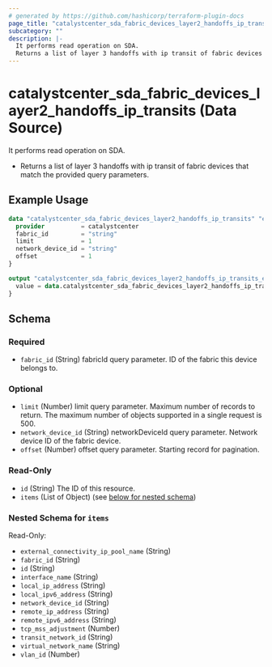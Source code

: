 ```yaml
---
# generated by https://github.com/hashicorp/terraform-plugin-docs
page_title: "catalystcenter_sda_fabric_devices_layer2_handoffs_ip_transits Data Source - terraform-provider-catalystcenter"
subcategory: ""
description: |-
  It performs read operation on SDA.
  Returns a list of layer 3 handoffs with ip transit of fabric devices that match the provided query parameters.
---
```


# catalystcenter_sda_fabric_devices_layer2_handoffs_ip_transits (Data Source)

It performs read operation on SDA.

- Returns a list of layer 3 handoffs with ip transit of fabric devices that match the provided query parameters.

## Example Usage

```terraform
data "catalystcenter_sda_fabric_devices_layer2_handoffs_ip_transits" "example" {
  provider          = catalystcenter
  fabric_id         = "string"
  limit             = 1
  network_device_id = "string"
  offset            = 1
}

output "catalystcenter_sda_fabric_devices_layer2_handoffs_ip_transits_example" {
  value = data.catalystcenter_sda_fabric_devices_layer2_handoffs_ip_transits.example.items
}
```

<!-- schema generated by tfplugindocs -->
## Schema

### Required

- `fabric_id` (String) fabricId query parameter. ID of the fabric this device belongs to.

### Optional

- `limit` (Number) limit query parameter. Maximum number of records to return. The maximum number of objects supported in a single request is 500.
- `network_device_id` (String) networkDeviceId query parameter. Network device ID of the fabric device.
- `offset` (Number) offset query parameter. Starting record for pagination.

### Read-Only

- `id` (String) The ID of this resource.
- `items` (List of Object) (see [below for nested schema](#nestedatt--items))

<a id="nestedatt--items"></a>
### Nested Schema for `items`

Read-Only:

- `external_connectivity_ip_pool_name` (String)
- `fabric_id` (String)
- `id` (String)
- `interface_name` (String)
- `local_ip_address` (String)
- `local_ipv6_address` (String)
- `network_device_id` (String)
- `remote_ip_address` (String)
- `remote_ipv6_address` (String)
- `tcp_mss_adjustment` (Number)
- `transit_network_id` (String)
- `virtual_network_name` (String)
- `vlan_id` (Number)
